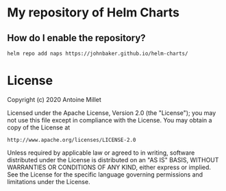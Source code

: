 # My repository of Helm Charts

## How do I enable the repository?

```
helm repo add naps https://johnbaker.github.io/helm-charts/
```

# License

Copyright (c) 2020 Antoine Millet

Licensed under the Apache License, Version 2.0 (the "License");
you may not use this file except in compliance with the License.
You may obtain a copy of the License at

    http://www.apache.org/licenses/LICENSE-2.0

Unless required by applicable law or agreed to in writing, software
distributed under the License is distributed on an "AS IS" BASIS,
WITHOUT WARRANTIES OR CONDITIONS OF ANY KIND, either express or implied.
See the License for the specific language governing permissions and
limitations under the License.